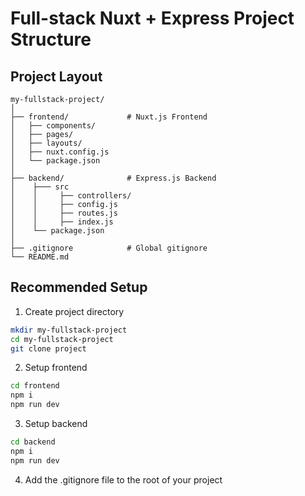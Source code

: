 # Full-stack Nuxt + Express Project Structure

## Project Layout
```
my-fullstack-project/
│
├── frontend/             # Nuxt.js Frontend
│   ├── components/
│   ├── pages/
│   ├── layouts/
│   ├── nuxt.config.js
│   └── package.json
│
├── backend/              # Express.js Backend
│    ├─── src 
│    │     ├── controllers/
│    │     ├── config.js
│    │     ├── routes.js
│    │     ├── index.js
│    └── package.json
│
├── .gitignore            # Global gitignore
└── README.md
```

## Recommended Setup

1. Create project directory
```bash
mkdir my-fullstack-project
cd my-fullstack-project
git clone project
```

2. Setup frontend
```bash
cd frontend
npm i
npm run dev
```

3. Setup backend
```bash
cd backend
npm i
npm run dev
```

4. Add the .gitignore file to the root of your project
